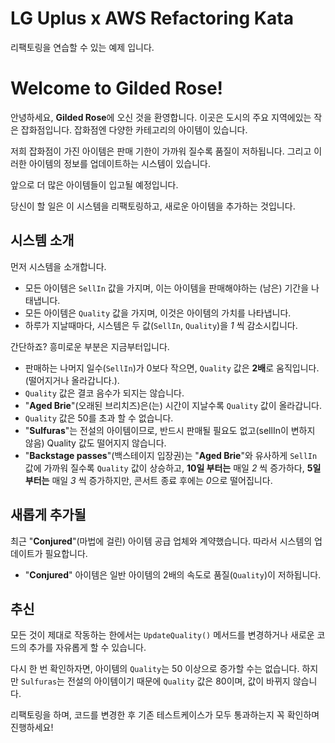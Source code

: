 # LG Uplus x AWS Refactoring Kata
리팩토링을 연습할 수 있는 예제 입니다.

# Welcome to Gilded Rose!

안녕하세요, **Gilded Rose**에 오신 것을 환영합니다. 이곳은 도시의 주요 지역에있는 작은 잡화점입니다. 잡화점엔 다양한 카테고리의 아이템이 있습니다.

저희 잡화점이 가진 아이템은 판매 기한이 가까워 질수록 품질이 저하됩니다. 그리고 이러한 아이템의 정보를 업데이트하는 시스템이 있습니다.

앞으로 더 많은 아이템들이 입고될 예정입니다.

당신이 할 일은 이 시스템을 리팩토링하고, 새로운 아이템을 추가하는 것입니다.

## 시스템 소개
먼저 시스템을 소개합니다.

- 모든 아이템은 `SellIn` 값을 가지며, 이는 아이템을 판매해야하는 (남은) 기간을 나태냅니다.
- 모든 아이템은 `Quality` 값을 가지며, 이것은 아이템의 가치를 나타냅니다.
- 하루가 지날때마다, 시스템은 두 값(`SellIn`, `Quality`)을 *1* 씩 감소시킵니다.

간단하죠? 흥미로운 부분은 지금부터입니다.

- 판매하는 나머지 일수(`SellIn`)가 0보다 작으면, `Quality` 값은 **2배**로 움직입니다.(떨어지거나 올라갑니다.).
- `Quality` 값은 결코 음수가 되지는 않습니다.
- "**Aged Brie**"(오래된 브리치즈)은(는) 시간이 지날수록 `Quality` 값이 올라갑니다.
- `Quality` 값은 50를 초과 할 수 없습니다.
- "**Sulfuras**"는 전설의 아이템이므로, 반드시 판매될 필요도 없고(sellIn이 변하지 않음) Quality 값도 떨어지지 않습니다.
- "**Backstage passes**"(백스테이지 입장권)는 "**Aged Brie**"와 유사하게 `SellIn` 값에 가까워 질수록 `Quality` 값이 상승하고, **10일 부터는** 매일 *2* 씩 증가하다, **5일 부터는** 매일 *3* 씩 증가하지만, 콘서트 종료 후에는 *0*으로 떨어집니다.

## 새롭게 추가될 

최근 "**Conjured**"(마법에 걸린) 아이템 공급 업체와 계약했습니다. 따라서 시스템의 업데이트가 필요합니다.

- "**Conjured**" 아이템은 일반 아이템의 2배의 속도로 품질(`Quality`)이 저하됩니다.

## 추신

모든 것이 제대로 작동하는 한에서는 `UpdateQuality()` 메서드를 변경하거나 새로운 코드의 추가를 자유롭게 할 수 있습니다.

다시 한 번 확인하자면, 아이템의 `Quality`는 50 이상으로 증가할 수는 없습니다. 하지만 `Sulfuras`는 전설의 아이템이기 때문에 `Quality` 값은 80이며, 값이 바뀌지 않습니다.

리팩토링을 하며, 코드를 변경한 후 기존 테스트케이스가 모두 통과하는지 꼭 확인하며 진행하세요!
